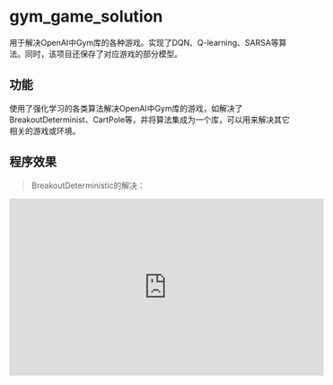 # gym_game_solution
用于解决OpenAI中Gym库的各种游戏。实现了DQN、Q-learning、SARSA等算法。同时，该项目还保存了对应游戏的部分模型。

功能
----
使用了强化学习的各类算法解决OpenAI中Gym库的游戏，如解决了BreakoutDeterminist、CartPole等，并将算法集成为一个库，可以用来解决其它相关的游戏或环境。

程序效果
--------

>BreakoutDeterministic的解决：
<iframe width="560" height="315" src="https://www.youtube.com/embed/A9raPN3yKls" frameborder="0" allow="accelerometer; autoplay; encrypted-media; gyroscope; picture-in-picture" allowfullscreen></iframe>